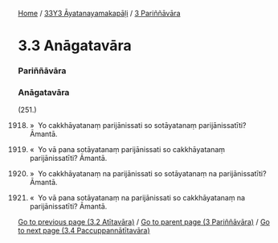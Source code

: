 
[Home](/) / [33Y3 Āyatanayamakapāḷi](../../33Y3.md) / [3 Pariññāvāra](../3.md)

# 3.3 Anāgatavāra

### Pariññāvāra

### Anāgatavāra

(251.)

1918. »  Yo cakkhāyatanaṃ parijānissati so sotāyatanaṃ parijānissatīti? Āmantā.

1919. «  Yo vā pana sotāyatanaṃ parijānissati so cakkhāyatanaṃ parijānissatīti? Āmantā.

1920. »  Yo cakkhāyatanaṃ na parijānissati so sotāyatanaṃ na parijānissatīti? Āmantā.

1921. «  Yo vā pana sotāyatanaṃ na parijānissati so cakkhāyatanaṃ na parijānissatīti? Āmantā.

[Go to previous page (3.2 Atītavāra)](3.2.md) / [Go to parent page (3 Pariññāvāra)](../3.md) / [Go to next page (3.4 Paccuppannātītavāra)](3.4.md)



